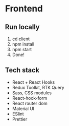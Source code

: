 # Frontend

## Run locally

1. cd client
2. npm install
3. npm start
4. Done!

## Tech stack

-   React + React Hooks
-   Redux Toolkit, RTK Query
-   Sass, CSS modules
-   React-hook-form
-   React router dom
-   Material UI
-   ESlint
-   Prettier